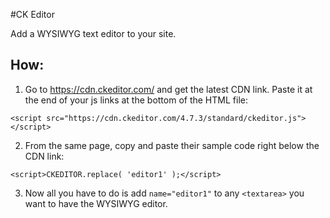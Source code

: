 #CK Editor

Add a WYSIWYG text editor to your site.

## How:

1. Go to https://cdn.ckeditor.com/ and get the latest CDN link.  Paste it at the end of your js links at the bottom of the HTML file:

`<script src="https://cdn.ckeditor.com/4.7.3/standard/ckeditor.js"></script>`

2. From the same page, copy and paste their sample code right below the CDN link:

`<script>CKEDITOR.replace( 'editor1' );</script>`

3. Now all you have to do is add `name="editor1"` to any `<textarea>` you want to have the WYSIWYG editor.